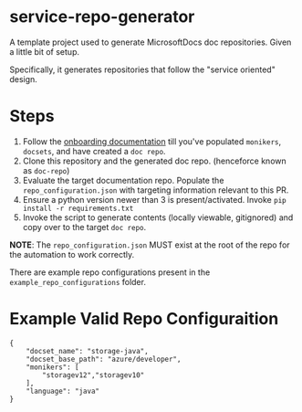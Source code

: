 # service-repo-generator
A template project used to generate MicrosoftDocs doc repositories. Given a little bit of setup.

Specifically, it generates repositories that follow the "service oriented" design.

# Steps

1. Follow the [onboarding documentation]() till you've populated `monikers`, `docsets`, and have created a `doc repo`.
2. Clone this repository and the generated doc repo. (henceforce known as `doc-repo`)
3. Evaluate the target documentation repo. Populate the `repo_configuration.json` with targeting information relevant to this PR.
4. Ensure a python version newer than 3 is present/activated. Invoke `pip install -r requirements.txt`
5. Invoke the script to generate contents (locally viewable, gitignored) and copy over to the target `doc repo`.

**NOTE**: The `repo_configuration.json` MUST exist at the root of the repo for the automation to work correctly.

There are example repo configurations present in the `example_repo_configurations` folder.

# Example Valid Repo Configuraition
```
{
    "docset_name": "storage-java",
    "docset_base_path": "azure/developer",
    "monikers": [
        "storagev12","storagev10"
    ],
    "language": "java"
}
```